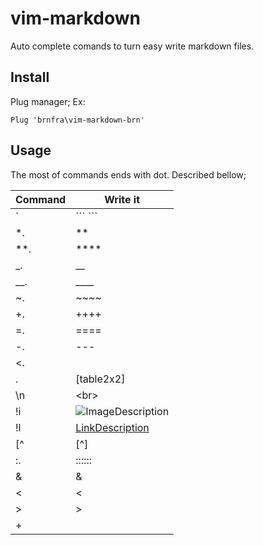 # vim-markdown
Auto complete comands to turn easy write markdown files.

## Install

Plug manager;
Ex:

```Plug 'brnfra\vim-markdown-brn'```

## Usage

The most of commands ends with dot. Described bellow;
 
| Command | Write it | 
| --- | --- | 
| ` | \``` ``` | 
| *. | ** | 
| **. | **** | 
| _. | __ | 
| __. | ____ | 
| ~. | ~~~~ | 
| +. | ++++ | 
| =. | ==== | 
| -. | --- | 
| <. | <!----> | 
| \. | [table2x2] | 
| \n | \<br> | 
| !i | ![ImageDescription](link_to_image) |
| !l | [LinkDescription](link_address) | 
| [^ | [^] | 
| :. | :::::: | 
| \& | &amp;  | 
| \< | &lt; | 
| \> | &gt; | 
| \+ | &nbsp; | 
     
     


